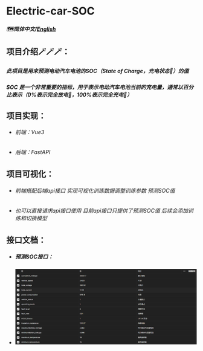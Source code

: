 # Electric-car-SOC

##### 🗺️简体中文/[English](https://github.com/Ax-NET-02/Electric-car-SOC/blob/main/images/API-document.png)

## 项目介绍🪄🪄🪄：

##### 此项目是用来预测电动汽车电池的SOC（State of Charge，充电状态🔋）的值

##### SOC 是一个非常重要的指标，用于表示电动汽车电池当前的充电量，通常以百分比表示（0%表示完全放电🪫，100%表示完全充电🔋）



## 项目实现：

- ###### 前端：Vue3

- ###### 后端：FastAPI



## 项目可视化：

- ###### 前端搭配后端api接口 实现可视化训练数据调整训练参数 预测SOC值

- ###### 也可以直接请求api接口使用 目前api接口只提供了预测SOC值 后续会添加训练和切换模型



## 接口文档：

- ##### 预测SOC接口：

- ![接口图片](https://github.com/Ax-NET-02/Electric-car-SOC/blob/main/images/API-document.png)



